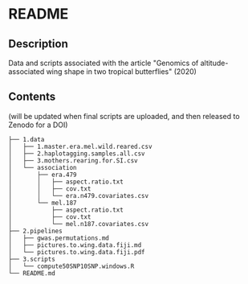 # README

## Description

Data and scripts associated with the article "Genomics of altitude-associated wing shape in two tropical butterflies"  (2020)


## Contents

(will be updated when final scripts are uploaded, and then released to Zenodo for a DOI)


```
├── 1.data
│   ├── 1.master.era.mel.wild.reared.csv
│   ├── 2.haplotagging.samples.all.csv
│   ├── 3.mothers.rearing.for.SI.csv
│   └── association
│       ├── era.479
│       │   ├── aspect.ratio.txt
│       │   ├── cov.txt
│       │   └── era.n479.covariates.csv
│       └── mel.187
│           ├── aspect.ratio.txt
│           ├── cov.txt
│           └── mel.n187.covariates.csv
├── 2.pipelines
│   ├── gwas.permutations.md
│   ├── pictures.to.wing.data.fiji.md
│   └── pictures.to.wing.data.fiji.pdf
├── 3.scripts
│   └── compute50SNP10SNP.windows.R
└── README.md

```

